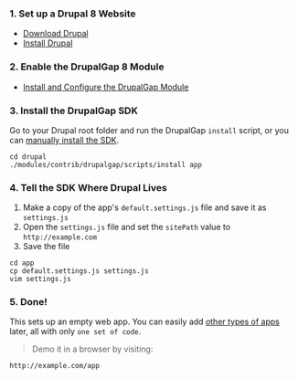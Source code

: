 ### 1. Set up a Drupal 8 Website

 - [Download Drupal](https://drupal.org/download)
 - [Install Drupal](http://drupal.org/documentation/install)

### 2. Enable the DrupalGap 8 Module

- [Install and Configure the DrupalGap Module](http://cgit.drupalcode.org/drupalgap/plain/README.md?h=8.x-1.x)

### 3. Install the DrupalGap SDK

Go to your Drupal root folder and run the DrupalGap `install` script, or you can [manually install the SDK](Resources/Manual_Installation).

```
cd drupal
./modules/contrib/drupalgap/scripts/install app
```

### 4. Tell the SDK Where Drupal Lives

1. Make a copy of the app's `default.settings.js` file and save it as `settings.js`
2. Open the `settings.js` file and set the `sitePath` value to `http://example.com`
3. Save the file

```
cd app
cp default.settings.js settings.js
vim settings.js
```

### 5. Done!

This sets up an empty web app. You can easily add [other types of apps](Introduction/Types_of_Applications) later, all with only `one set of code`.

> Demo it in a browser by visiting:

```
http://example.com/app
```
